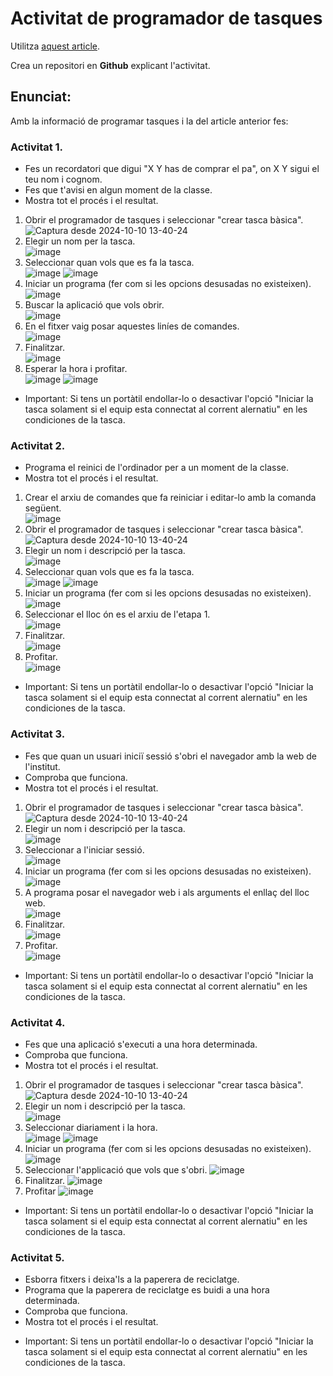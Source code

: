 # Activitat de programador de tasques

Utilitza [aquest article](https://www.maketecheasier.com/schedule-tasks-windows/).

Crea un repositori en **Github** explicant l'activitat.

## Enunciat:

Amb la informació de programar tasques i la del article anterior fes:

### Activitat 1.

- Fes un recordatori que digui "X Y has de comprar el pa", on X Y sigui el teu nom i cognom.
- Fes que t'avisi en algun moment de la classe.
- Mostra tot el procés i el resultat.
1. Obrir el programador de tasques i seleccionar "crear tasca bàsica". <br>
![Captura desde 2024-10-10 13-40-24](https://github.com/user-attachments/assets/0bda289b-0dfd-4b86-87a1-fe7bf9081d86)
2. Elegir un nom per la tasca. <br>
![image](https://github.com/user-attachments/assets/68993f10-f608-4e15-9989-4adc55e1a74e)
3. Seleccionar quan vols que es fa la tasca. <br>
![image](https://github.com/user-attachments/assets/a2fa0ef3-4942-474d-b0d8-4e6fd85cf0e6)
![image](https://github.com/user-attachments/assets/f33c1b27-b265-4f32-bb6a-6d8263316531)
4. Iniciar un programa (fer com si les opcions desusadas no existeixen). <br>
![image](https://github.com/user-attachments/assets/f1559038-e3f3-43a5-8ae9-0df818355a1a)
5. Buscar la aplicació que vols obrir. <br>
![image](https://github.com/user-attachments/assets/6a64dd2d-f5bf-46cb-9f59-1a16f38178ac)
6. En el fitxer vaig posar aquestes liníes de comandes. <br>
![image](https://github.com/user-attachments/assets/be8fe17a-8764-470a-ad95-50fcc8e22def)
7. Finalitzar. <br>
![image](https://github.com/user-attachments/assets/b55373de-6180-4107-acac-39175afa4a94)
8. Esperar la hora i profitar. <br>
![image](https://github.com/user-attachments/assets/ea341d4b-9a57-4d63-bc8a-781d25cda3be)
![image](https://github.com/user-attachments/assets/1b337b8d-6efb-410d-a231-51344f05fc34)

* Important: Si tens un portàtil endollar-lo o desactivar l'opció "Iniciar la tasca solament si el equip esta connectat al corrent alernatiu" en les condiciones de la tasca.

### Activitat 2.

- Programa el reinici de l'ordinador per a un moment de la classe.
- Mostra tot el procés i el resultat.
1. Crear el arxiu de comandes que fa reiniciar i editar-lo amb la comanda següent. <br>
![image](https://github.com/user-attachments/assets/abc18797-d674-413d-a828-80397181e7c4)
2. Obrir el programador de tasques i seleccionar "crear tasca bàsica". <br>
![Captura desde 2024-10-10 13-40-24](https://github.com/user-attachments/assets/0bda289b-0dfd-4b86-87a1-fe7bf9081d86)
3. Elegir un nom i descripció per la tasca. <br>
![image](https://github.com/user-attachments/assets/4938bc55-d081-4a0e-98e9-2114e75e42de)
4. Seleccionar quan vols que es fa la tasca. <br>
![image](https://github.com/user-attachments/assets/a2fa0ef3-4942-474d-b0d8-4e6fd85cf0e6)
![image](https://github.com/user-attachments/assets/44ac7b80-08c4-4dcf-9ec2-cb97b99a8a27)
5. Iniciar un programa (fer com si les opcions desusadas no existeixen). <br>
![image](https://github.com/user-attachments/assets/f1559038-e3f3-43a5-8ae9-0df818355a1a)
6. Seleccionar el lloc ón es el arxiu de l'etapa 1. <br>
![image](https://github.com/user-attachments/assets/6b75550f-2eb1-4146-9156-2bab9a1f93cc)
7. Finalitzar. <br>
![image](https://github.com/user-attachments/assets/9d99049b-2beb-42b4-bc14-ab5d262fa73c)
8. Profitar. <br>
![image](https://github.com/user-attachments/assets/e0ca4593-27ce-445c-ab5a-2ac21e03f5eb)

* Important: Si tens un portàtil endollar-lo o desactivar l'opció "Iniciar la tasca solament si el equip esta connectat al corrent alernatiu" en les condiciones de la tasca.

### Activitat 3.

- Fes que quan un usuari iniciï sessió s'obri el navegador amb la web de l'institut.
- Comproba que funciona.
- Mostra tot el procés i el resultat.
1. Obrir el programador de tasques i seleccionar "crear tasca bàsica". <br>
![Captura desde 2024-10-10 13-40-24](https://github.com/user-attachments/assets/0bda289b-0dfd-4b86-87a1-fe7bf9081d86)
2. Elegir un nom i descripció per la tasca. <br>
![image](https://github.com/user-attachments/assets/0243cc2f-8152-498d-a5a4-570e06ac5253)
3. Seleccionar a l'iniciar sessió. <br>
![image](https://github.com/user-attachments/assets/dbc4594b-e9b7-4270-91e4-c51047007440)
4. Iniciar un programa (fer com si les opcions desusadas no existeixen). <br>
![image](https://github.com/user-attachments/assets/f1559038-e3f3-43a5-8ae9-0df818355a1a)
5. A programa posar el navegador web i als arguments el enllaç del lloc web. <br>
![image](https://github.com/user-attachments/assets/88e92585-26e3-4300-b0ae-2570b4a1004a)
6. Finalitzar. <br>
![image](https://github.com/user-attachments/assets/2746990c-289a-4af8-9189-53290620e053)
7. Profitar. <br>
![image](https://github.com/user-attachments/assets/101c29c1-161a-4fa3-8137-18c4ef78f80d)

* Important: Si tens un portàtil endollar-lo o desactivar l'opció "Iniciar la tasca solament si el equip esta connectat al corrent alernatiu" en les condiciones de la tasca.

### Activitat 4.

- Fes que una aplicació s'executi a una hora determinada.
- Comproba que funciona.
- Mostra tot el procés i el resultat.
1. Obrir el programador de tasques i seleccionar "crear tasca bàsica". <br>
![Captura desde 2024-10-10 13-40-24](https://github.com/user-attachments/assets/0bda289b-0dfd-4b86-87a1-fe7bf9081d86)
2. Elegir un nom i descripció per la tasca. <br>
![image](https://github.com/user-attachments/assets/f98f272c-ef64-4acd-854c-dd9b046290d8)
3. Seleccionar diariament i la hora. <br>
![image](https://github.com/user-attachments/assets/6b23768f-41f7-49a2-8f7e-4b9664503c5c)
![image](https://github.com/user-attachments/assets/e2a177e3-785d-4366-b0e9-5fc0ed8a2a4a)
4. Iniciar un programa (fer com si les opcions desusadas no existeixen). <br>
![image](https://github.com/user-attachments/assets/f1559038-e3f3-43a5-8ae9-0df818355a1a)
5. Seleccionar l'applicació que vols que s'obri.
![image](https://github.com/user-attachments/assets/5fc16b93-e0e8-47db-82aa-ae9c459b4dee)
6. Finalitzar.
![image](https://github.com/user-attachments/assets/93597285-04cb-467c-b5eb-e1b3e709b691)
7. Profitar
![image](https://github.com/user-attachments/assets/b52210aa-542d-4881-a7fc-66e33991e777)


* Important: Si tens un portàtil endollar-lo o desactivar l'opció "Iniciar la tasca solament si el equip esta connectat al corrent alernatiu" en les condiciones de la tasca.

### Activitat 5.

- Esborra fitxers i deixa'ls a la paperera de reciclatge.
- Programa que la paperera de reciclatge es buidi a una hora determinada.
- Comproba que funciona.
- Mostra tot el procés i el resultat.

* Important: Si tens un portàtil endollar-lo o desactivar l'opció "Iniciar la tasca solament si el equip esta connectat al corrent alernatiu" en les condiciones de la tasca.
